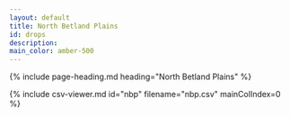 ```yaml
---
layout: default
title: North Betland Plains
id: drops
description:
main_color: amber-500
---
```


<div class="margin-center-90">
  {% include page-heading.md heading="North Betland Plains" %}
  
  {% include csv-viewer.md id="nbp" filename="nbp.csv" mainColIndex=0 %}
</div>